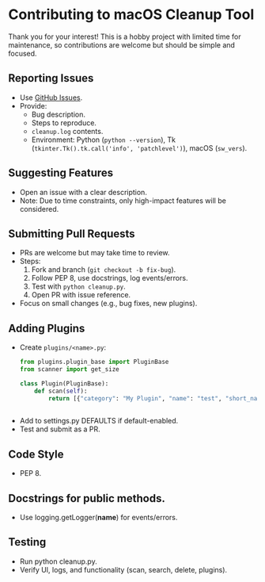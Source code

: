 
# Contributing to macOS Cleanup Tool

Thank you for your interest! This is a hobby project with limited time for maintenance, so contributions are welcome but should be simple and focused.

## Reporting Issues
- Use [GitHub Issues](https://github.com/XClassicPeter/macos-cleanup-tool/issues).
- Provide:
  - Bug description.
  - Steps to reproduce.
  - `cleanup.log` contents.
  - Environment: Python (`python --version`), Tk (`tkinter.Tk().tk.call('info', 'patchlevel')`), macOS (`sw_vers`).

## Suggesting Features
- Open an issue with a clear description.
- Note: Due to time constraints, only high-impact features will be considered.

## Submitting Pull Requests
- PRs are welcome but may take time to review.
- Steps:
  1. Fork and branch (`git checkout -b fix-bug`).
  2. Follow PEP 8, use docstrings, log events/errors.
  3. Test with `python cleanup.py`.
  4. Open PR with issue reference.
- Focus on small changes (e.g., bug fixes, new plugins).

## Adding Plugins
- Create `plugins/<name>.py`:
  ```python
  from plugins.plugin_base import PluginBase
  from scanner import get_size

  class Plugin(PluginBase):
      def scan(self):
          return [{"category": "My Plugin", "name": "test", "short_name": "test", "path": "/path", "size": get_size("/path")}]```
    
- Add to settings.py DEFAULTS if default-enabled.
- Test and submit as a PR.

## Code Style
- PEP 8.

## Docstrings for public methods.
- Use logging.getLogger(__name__) for events/errors.

## Testing
- Run python cleanup.py.
- Verify UI, logs, and functionality (scan, search, delete, plugins).
